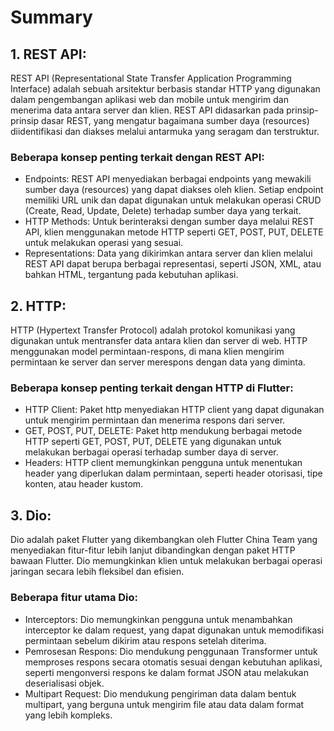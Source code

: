 # Summary


## 1. REST API:
REST API (Representational State Transfer Application Programming Interface) adalah sebuah arsitektur berbasis standar HTTP yang digunakan dalam pengembangan aplikasi web dan mobile untuk mengirim dan menerima data antara server dan klien. REST API didasarkan pada prinsip-prinsip dasar REST, yang mengatur bagaimana sumber daya (resources) diidentifikasi dan diakses melalui antarmuka yang seragam dan terstruktur.

### Beberapa konsep penting terkait dengan REST API:

- Endpoints: REST API menyediakan berbagai endpoints yang mewakili sumber daya (resources) yang dapat diakses oleh klien. Setiap endpoint memiliki URL unik dan dapat digunakan untuk melakukan operasi CRUD (Create, Read, Update, Delete) terhadap sumber daya yang terkait.
- HTTP Methods: Untuk berinteraksi dengan sumber daya melalui REST API, klien menggunakan metode HTTP seperti GET, POST, PUT, DELETE untuk melakukan operasi yang sesuai.
- Representations: Data yang dikirimkan antara server dan klien melalui REST API dapat berupa berbagai representasi, seperti JSON, XML, atau bahkan HTML, tergantung pada kebutuhan aplikasi.

## 2. HTTP:
HTTP (Hypertext Transfer Protocol) adalah protokol komunikasi yang digunakan untuk mentransfer data antara klien dan server di web. HTTP menggunakan model permintaan-respons, di mana klien mengirim permintaan ke server dan server merespons dengan data yang diminta.

### Beberapa konsep penting terkait dengan HTTP di Flutter:

- HTTP Client: Paket http menyediakan HTTP client yang dapat digunakan untuk mengirim permintaan dan menerima respons dari server.
- GET, POST, PUT, DELETE: Paket http mendukung berbagai metode HTTP seperti GET, POST, PUT, DELETE yang digunakan untuk melakukan berbagai operasi terhadap sumber daya di server.
- Headers: HTTP client memungkinkan pengguna untuk menentukan header yang diperlukan dalam permintaan, seperti header otorisasi, tipe konten, atau header kustom.

## 3. Dio:
Dio adalah paket Flutter yang dikembangkan oleh Flutter China Team yang menyediakan fitur-fitur lebih lanjut dibandingkan dengan paket HTTP bawaan Flutter. Dio memungkinkan klien untuk melakukan berbagai operasi jaringan secara lebih fleksibel dan efisien.

### Beberapa fitur utama Dio:

- Interceptors: Dio memungkinkan pengguna untuk menambahkan interceptor ke dalam request, yang dapat digunakan untuk memodifikasi permintaan sebelum dikirim atau respons setelah diterima.
- Pemrosesan Respons: Dio mendukung penggunaan Transformer untuk memproses respons secara otomatis sesuai dengan kebutuhan aplikasi, seperti mengonversi respons ke dalam format JSON atau melakukan deserialisasi objek.
- Multipart Request: Dio mendukung pengiriman data dalam bentuk multipart, yang berguna untuk mengirim file atau data dalam format yang lebih kompleks.
